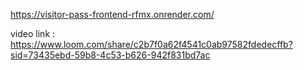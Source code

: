 https://visitor-pass-frontend-rfmx.onrender.com/

video link : https://www.loom.com/share/c2b7f0a62f4541c0ab97582fdedecffb?sid=73435ebd-59b8-4c53-b626-942f831bd7ac
